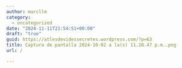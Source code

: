 ```yaml
---
author: marcllm
category:
  - uncategorized
date: "2024-11-11T21:54:51+00:00"
draft: "true"
guid: https://atlesdevidessecretes.wordpress.com/?p=63
title: Captura de pantalla 2024-10-02 a la(s) 11.20.47 p.m..png
url: /

---
```


